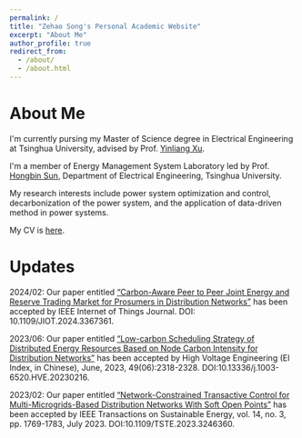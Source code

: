 ```yaml
---
permalink: /
title: "Zehao Song's Personal Academic Website"
excerpt: "About Me"
author_profile: true
redirect_from: 
  - /about/
  - /about.html
---
```




# About Me

I'm currently pursing my Master of Science degree in Electrical Engineering at Tsinghua University, advised by Prof. [Yinliang Xu](https://www.tbsi.edu.cn/xyl_en/main.htm). 

I'm a member of Energy Management System Laboratory led by Prof. [Hongbin Sun](https://www.eea.tsinghua.edu.cn/en/faculties/shb.htm), Department of Electrical Engineering, Tsinghua University.

My research interests include power system optimization and control, decarbonization of the power system, and the application of data-driven method in power systems.

My CV is [here](../assets/Zehao_Song_CV.pdf).

# Updates
2024/02: Our paper entitled [“Carbon-Aware Peer to Peer Joint Energy and Reserve Trading Market for Prosumers in Distribution Networks”](https://ieeexplore.ieee.org/document/10440140) has been accepted by IEEE Internet of Things Journal. DOI: 10.1109/JIOT.2024.3367361.

2023/06: Our paper entitled [“Low-carbon Scheduling Strategy of Distributed Energy Resources Based on Node Carbon Intensity for Distribution Networks”](https://www.researchgate.net/publication/371968866_Low-carbon_Scheduling_Strategy_of_Distributed_Energy_Resources_Based_on_Node_Carbon_Intensity_for_Distribution_Networks?__cf_chl_rt_tk=n7KLodo6g9zKa6VT_xPf9.k8wlX6gWVhMf5vZ0COnvQ-1708670092-0.0-5053) has been accepted by High Voltage Engineering (EI Index, in Chinese), June, 2023, 49(06):2318-2328. DOI:10.13336/j.1003-6520.HVE.20230216.

2023/02: Our paper entitled [“Network-Constrained Transactive Control for Multi-Microgrids-Based Distribution Networks With Soft Open Points”](https://ieeexplore.ieee.org/document/10048557) has been accepted by IEEE Transactions on Sustainable Energy, vol. 14, no. 3, pp. 1769-1783, July 2023. DOI:10.1109/TSTE.2023.3246360.









